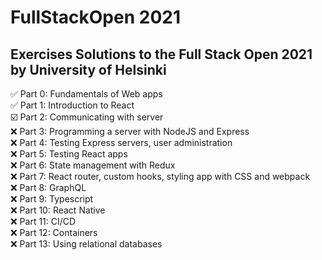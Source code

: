 # FullStackOpen 2021

## Exercises Solutions to the Full Stack Open 2021 by University of Helsinki

✅ Part 0:  Fundamentals of Web apps
<br/>
✅ Part 1:  Introduction to React 
<br/>
☑️ Part 2:  Communicating with server 
<br/>
❌ Part 3:  Programming a server with NodeJS and Express 
<br/>
❌ Part 4:  Testing Express servers, user administration 
<br/>
❌ Part 5:  Testing React apps 
<br/>
❌ Part 6:  State management with Redux 
<br/>
❌ Part 7:  React router, custom hooks, styling app with CSS and webpack 
<br/>
❌ Part 8:  GraphQL 
<br/>
❌ Part 9:  Typescript 
<br/>
❌ Part 10: React Native 
<br/>
❌ Part 11: CI/CD 
<br/>
❌ Part 12: Containers
<br/>
❌ Part 13: Using relational databases 
<br/>
